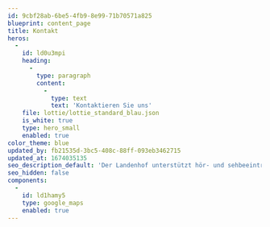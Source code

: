 ```yaml
---
id: 9cbf28ab-6be5-4fb9-8e99-71b70571a825
blueprint: content_page
title: Kontakt
heros:
  -
    id: ld0u3mpi
    heading:
      -
        type: paragraph
        content:
          -
            type: text
            text: 'Kontaktieren Sie uns'
    file: lottie/lottie_standard_blau.json
    is_white: true
    type: hero_small
    enabled: true
color_theme: blue
updated_by: fb21535d-3bc5-408c-88ff-093eb3462715
updated_at: 1674035135
seo_description_default: 'Der Landenhof unterstützt hör- und sehbeeinträchtigte Kinder & Jugendliche in ihrem selbstbestimmten Leben durch Förderung ihrer Fähigkeiten & Entwicklung'
seo_hidden: false
components:
  -
    id: ld1hamy5
    type: google_maps
    enabled: true
---
```

